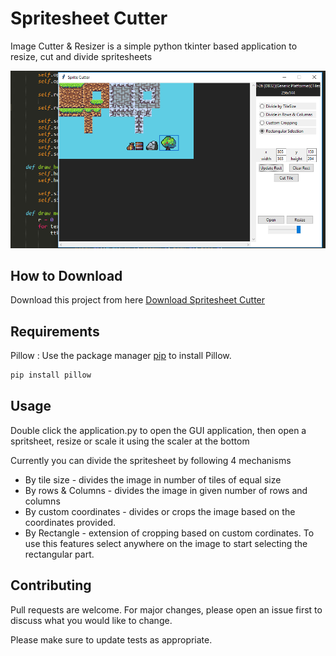 # Spritesheet Cutter

Image Cutter & Resizer is a simple python tkinter based application to resize, cut and divide spritesheets

![Alt text](app.png?raw=true "Spritesheet Cutter")

## How to Download

Download this project from here [Download Spritesheet Cutter](https://downgit.github.io/#/home?url=https://github.com/pyGuru123/Python-Games/tree/master/SpriteSheet%20Cutter)

## Requirements

Pillow : Use the package manager [pip](https://pip.pypa.io/en/stable/) to install Pillow.

```bash
pip install pillow
```

## Usage

Double click the application.py to open the GUI application, then open a spritsheet, resize or scale it using the scaler at the bottom

Currently you can divide the spritesheet by following 4 mechanisms
* By tile size - divides the image in number of tiles of equal size
* By rows & Columns - divides the image in given number of rows and columns
* By custom coordinates - divides or crops the image based on the coordinates provided.
* By Rectangle - extension of cropping based on custom cordinates. To use this features select anywhere on the image to start selecting the rectangular part.

## Contributing
Pull requests are welcome. For major changes, please open an issue first to discuss what you would like to change.

Please make sure to update tests as appropriate.